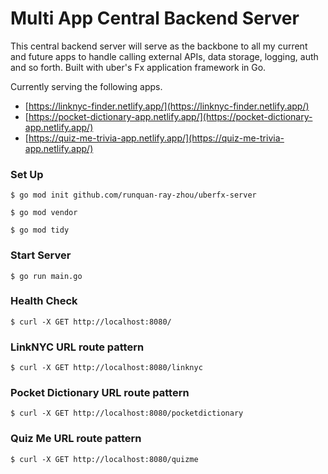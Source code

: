 # Multi App Central Backend Server

This central backend server will serve as the backbone to all my current and future apps to handle calling external APIs, data storage, logging, auth and so forth. Built with uber's Fx application framework in Go.

Currently serving the following apps.

- [https://linknyc-finder.netlify.app/](https://linknyc-finder.netlify.app/)
- [https://pocket-dictionary-app.netlify.app/](https://pocket-dictionary-app.netlify.app/)
- [https://quiz-me-trivia-app.netlify.app/](https://quiz-me-trivia-app.netlify.app/)

### Set Up

```
$ go mod init github.com/runquan-ray-zhou/uberfx-server
```

```
$ go mod vendor
```

```
$ go mod tidy
```

### Start Server

```
$ go run main.go
```

### Health Check

```
$ curl -X GET http://localhost:8080/
```

### LinkNYC URL route pattern

```
$ curl -X GET http://localhost:8080/linknyc
```

### Pocket Dictionary URL route pattern

```
$ curl -X GET http://localhost:8080/pocketdictionary
```

### Quiz Me URL route pattern

```
$ curl -X GET http://localhost:8080/quizme
```
